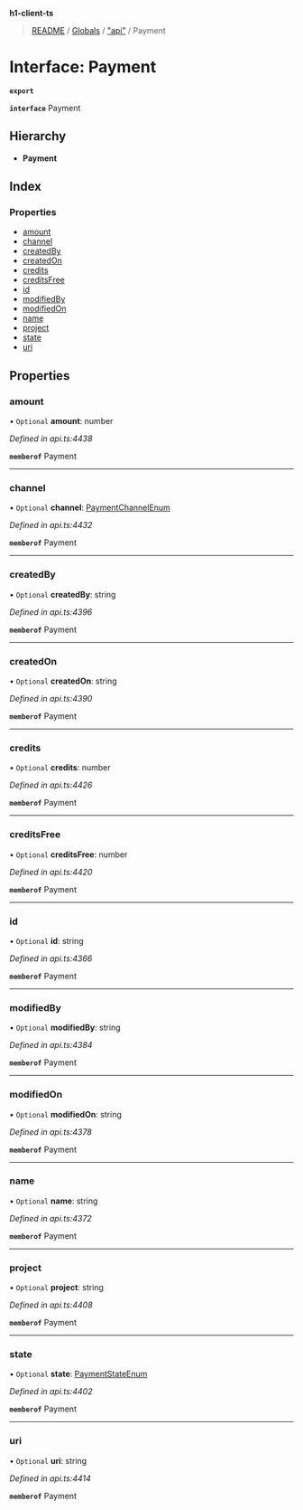 **h1-client-ts**

> [README](../README.md) / [Globals](../globals.md) / ["api"](../modules/_api_.md) / Payment

# Interface: Payment

**`export`** 

**`interface`** Payment

## Hierarchy

* **Payment**

## Index

### Properties

* [amount](_api_.payment.md#amount)
* [channel](_api_.payment.md#channel)
* [createdBy](_api_.payment.md#createdby)
* [createdOn](_api_.payment.md#createdon)
* [credits](_api_.payment.md#credits)
* [creditsFree](_api_.payment.md#creditsfree)
* [id](_api_.payment.md#id)
* [modifiedBy](_api_.payment.md#modifiedby)
* [modifiedOn](_api_.payment.md#modifiedon)
* [name](_api_.payment.md#name)
* [project](_api_.payment.md#project)
* [state](_api_.payment.md#state)
* [uri](_api_.payment.md#uri)

## Properties

### amount

• `Optional` **amount**: number

*Defined in api.ts:4438*

**`memberof`** Payment

___

### channel

• `Optional` **channel**: [PaymentChannelEnum](../enums/_api_.paymentchannelenum.md)

*Defined in api.ts:4432*

**`memberof`** Payment

___

### createdBy

• `Optional` **createdBy**: string

*Defined in api.ts:4396*

**`memberof`** Payment

___

### createdOn

• `Optional` **createdOn**: string

*Defined in api.ts:4390*

**`memberof`** Payment

___

### credits

• `Optional` **credits**: number

*Defined in api.ts:4426*

**`memberof`** Payment

___

### creditsFree

• `Optional` **creditsFree**: number

*Defined in api.ts:4420*

**`memberof`** Payment

___

### id

• `Optional` **id**: string

*Defined in api.ts:4366*

**`memberof`** Payment

___

### modifiedBy

• `Optional` **modifiedBy**: string

*Defined in api.ts:4384*

**`memberof`** Payment

___

### modifiedOn

• `Optional` **modifiedOn**: string

*Defined in api.ts:4378*

**`memberof`** Payment

___

### name

• `Optional` **name**: string

*Defined in api.ts:4372*

**`memberof`** Payment

___

### project

• `Optional` **project**: string

*Defined in api.ts:4408*

**`memberof`** Payment

___

### state

• `Optional` **state**: [PaymentStateEnum](../enums/_api_.paymentstateenum.md)

*Defined in api.ts:4402*

**`memberof`** Payment

___

### uri

• `Optional` **uri**: string

*Defined in api.ts:4414*

**`memberof`** Payment
